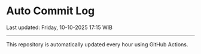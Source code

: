 # Auto Commit Log

Last updated: Friday, 10-10-2025 17:15 WIB

---

This repository is automatically updated every hour using GitHub Actions.
